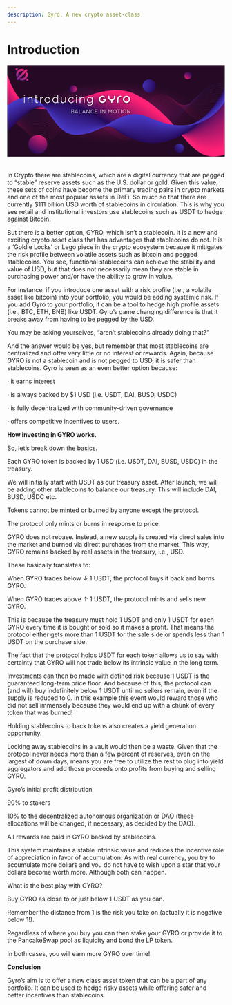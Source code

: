 ```yaml
---
description: Gyro, A new crypto asset-class
---
```


# Introduction

![](<.gitbook/assets/image (4).png>)

\
In Crypto there are stablecoins, which are a digital currency that are pegged to “stable” reserve assets such as the U.S. dollar or gold. Given this value, these sets of coins have become the primary trading pairs in crypto markets and one of the most popular assets in DeFi. So much so that there are currently $111 billion USD worth of stablecoins in circulation. This is why you see retail and institutional investors use stablecoins such as USDT to hedge against Bitcoin.

But there is a better option, GYRO, which isn’t a stablecoin. It is a new and exciting crypto asset class that has advantages that stablecoins do not. It is a ‘Goldie Locks’ or Lego piece in the crypto ecosystem because it mitigates the risk profile between volatile assets such as bitcoin and pegged stablecoins. You see, functional stablecoins can achieve the stability and value of USD, but that does not necessarily mean they are stable in purchasing power and/or have the ability to grow in value.

For instance, if you introduce one asset with a risk profile (i.e., a volatile asset like bitcoin) into your portfolio, you would be adding systemic risk. If you add Gyro to your portfolio, it can be a tool to hedge high profile assets (i.e., BTC, ETH, BNB) like USDT. Gyro’s game changing difference is that it breaks away from having to be pegged by the USD.

You may be asking yourselves, “aren’t stablecoins already doing that?”&#x20;

And the answer would be yes, but remember that most stablecoins are centralized and offer very little or no interest or rewards. Again, because GYRO is not a stablecoin and is not pegged to USD, it is safer than stablecoins. Gyro is seen as an even better option because:

·       it earns interest

·       is always backed by $1 USD (i.e. USDT, DAI, BUSD, USDC)

·       is fully decentralized with community-driven governance

·       offers competitive incentives to users.

**How investing in GYRO works.**

So, let’s break down the basics.

Each GYRO token is backed by 1 USD (i.e. USDT, DAI, BUSD, USDC) in the treasury.

We will initially start with USDT as our treasury asset. After launch, we will be adding other stablecoins to balance our treasury. This will include DAI, BUSD, USDC etc.

Tokens cannot be minted or burned by anyone except the protocol.

The protocol only mints or burns in response to price.

GYRO does not rebase. Instead, a new supply is created via direct sales into the market and burned via direct purchases from the market. This way, GYRO remains backed by real assets in the treasury, i.e., USD.

These basically translates to:

When GYRO trades below ↓ 1 USDT, the protocol buys it back and burns GYRO.

When GYRO trades above ↑ 1 USDT, the protocol mints and sells new GYRO.

This is because the treasury must hold 1 USDT and only 1 USDT for each GYRO every time it is bought or sold so it makes a profit. That means the protocol either gets more than 1 USDT for the sale side or spends less than 1 USDT on the purchase side.

The fact that the protocol holds USDT for each token allows us to say with certainty that GYRO will not trade below its intrinsic value in the long term.

Investments can then be made with defined risk because 1 USDT is the guaranteed long-term price floor. And because of this, the protocol can (and will) buy indefinitely below 1 USDT until no sellers remain, even if the supply is reduced to 0. In this example this event would reward those who did not sell immensely because they would end up with a chunk of every token that was burned!

Holding stablecoins to back tokens also creates a yield generation opportunity.

Locking away stablecoins in a vault would then be a waste. Given that the protocol never needs more than a few percent of reserves, even on the largest of down days, means you are free to utilize the rest to plug into yield aggregators and add those proceeds onto profits from buying and selling GYRO.

Gyro’s initial profit distribution

90% to stakers

10% to the decentralized autonomous organization or DAO (these allocations will be changed, if necessary, as decided by the DAO).

All rewards are paid in GYRO backed by stablecoins.

This system maintains a stable intrinsic value and reduces the incentive role of appreciation in favor of accumulation. As with real currency, you try to accumulate more dollars and you do not have to wish upon a star that your dollars become worth more. Although both can happen.

What is the best play with GYRO?

Buy GYRO as close to or just below 1 USDT as you can.

Remember the distance from 1 is the risk you take on (actually it is negative below 1!).

Regardless of where you buy you can then stake your GYRO or provide it to the PancakeSwap pool as liquidity and bond the LP token.

In both cases, you will earn more GYRO over time!

**Conclusion**

Gyro’s aim is to offer a new class asset token that can be a part of any portfolio. It can be used to hedge risky assets while offering safer and better incentives than stablecoins.

